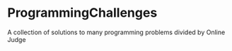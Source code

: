 # ProgrammingChallenges
A collection of solutions to many programming problems divided by Online Judge
